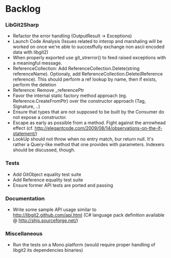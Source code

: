 # Backlog

### LibGit2Sharp

 - Refactor the error handling (OutputResult -> Exceptions)
 - Launch Code Analysis (Issues related to interop and marshaling will be worked on once we're able to succesffully exchange non ascii encoded data with libgit2)
 - When properly exported use git_strerror() to feed raised exceptions with a meaningful message.
 - ReferenceCollection: Add ReferenceCollection.Delete(string referenceName). Optionaly, add ReferenceCollection.Delete(Reference reference). This should perform a ref lookup by name, then if exists, perform the deletion
 - Reference: Remove _referencePtr
 - Favor the internal static factory method approach (eg. Reference.CreateFromPtr) over the constructor approach (Tag, Signature, ..)
 - Ensure that types that are not supposed to be built by the Consumer do not expose a constructor.
 - Escape as early as possible from a method. Fight against the arrowhead effect (cf. http://elegantcode.com/2009/08/14/observations-on-the-if-statement/)
 - LookUp should not throw when no entry match, bur return null. It's rather a Query-like method that one provides with parameters. Indexers should be discussed, though.

### Tests

 - Add GitObject equality test suite
 - Add Reference equality test suite
 - Ensure former API tests are ported and passing

### Documentation

 - Write some sample API usage similar to http://libgit2.github.com/api.html (C# language pack definition available @ http://shjs.sourceforge.net/)
 
### Miscellaneous

 - Run the tests on a Mono platform (would require proper handling of libgit2 its dependencies binaries)
 